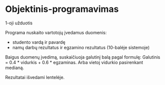 # Objektinis-programavimas

1-oji užduotis

Programa nuskaito vartotojų įvedamus duomenis: 
- studento vardą ir pavardę
- namų darbų rezultatus ir egzamino rezultatus (10-balėje sistemoje)

Baigus duomenų įvedimą, suskaičiuoja galutinį balą pagal formulę: Galutinis = 0.4 * vidurkis + 0.6 * egzaminas. Arba vietoj vidurkio pasirenkant medianą.

Rezultatai išvedami lentelėje.
